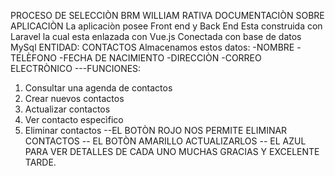 PROCESO DE SELECCIÒN BRM
WILLIAM RATIVA
DOCUMENTACIÒN SOBRE APLICACIÒN
La aplicaciòn posee Front end y Back End
Esta construida con Laravel la cual esta enlazada con Vue.js
Conectada con base de datos MySql 
ENTIDAD: CONTACTOS
Almacenamos estos datos:
-NOMBRE
-TELÈFONO
-FECHA DE NACIMIENTO
-DIRECCIÒN
-CORREO ELECTRÒNICO
---FUNCIONES:
1. Consultar una agenda de contactos
2.  Crear nuevos contactos
3. Actualizar contactos
4. Ver contacto especìfico
5.  Eliminar contactos
--EL BOTÒN ROJO NOS PERMITE ELIMINAR CONTACTOS
-- EL BOTÒN AMARILLO ACTUALIZARLOS
-- EL AZUL PARA VER DETALLES DE CADA UNO
MUCHAS GRACIAS Y EXCELENTE TARDE.
